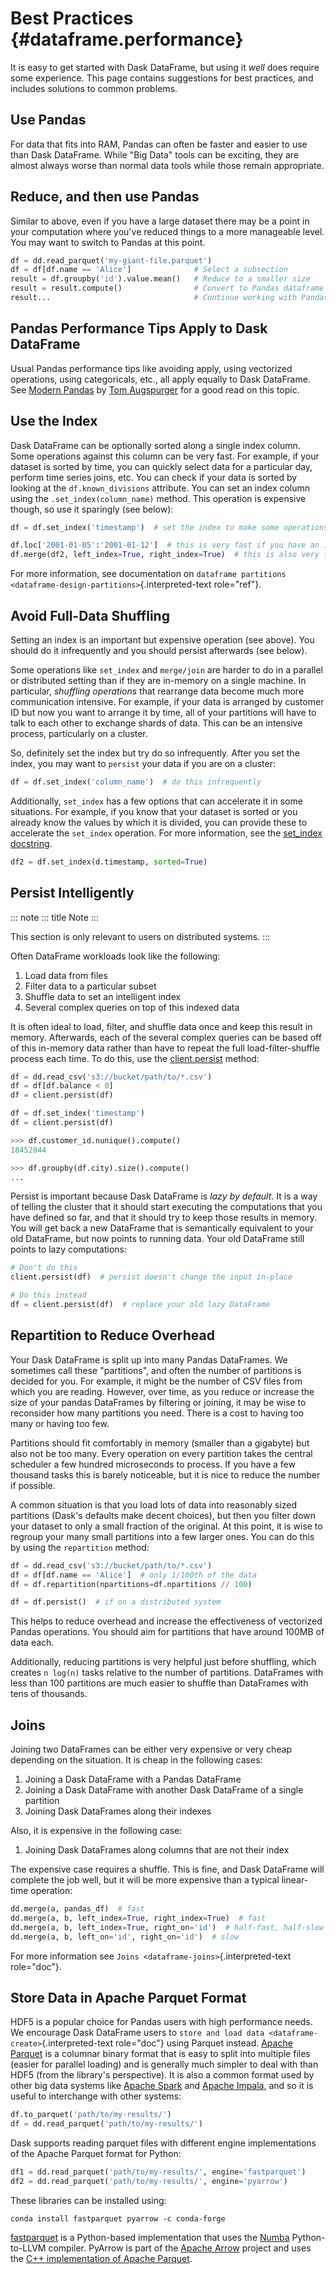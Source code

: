 # Best Practices {#dataframe.performance}

It is easy to get started with Dask DataFrame, but using it *well* does
require some experience. This page contains suggestions for best
practices, and includes solutions to common problems.

## Use Pandas

For data that fits into RAM, Pandas can often be faster and easier to
use than Dask DataFrame. While \"Big Data\" tools can be exciting, they
are almost always worse than normal data tools while those remain
appropriate.

## Reduce, and then use Pandas

Similar to above, even if you have a large dataset there may be a point
in your computation where you\'ve reduced things to a more manageable
level. You may want to switch to Pandas at this point.

``` python
df = dd.read_parquet('my-giant-file.parquet')
df = df[df.name == 'Alice']              # Select a subsection
result = df.groupby('id').value.mean()   # Reduce to a smaller size
result = result.compute()                # Convert to Pandas dataframe
result...                                # Continue working with Pandas
```

## Pandas Performance Tips Apply to Dask DataFrame

Usual Pandas performance tips like avoiding apply, using vectorized
operations, using categoricals, etc., all apply equally to Dask
DataFrame. See [Modern
Pandas](https://tomaugspurger.github.io/modern-1-intro) by [Tom
Augspurger](https://github.com/TomAugspurger) for a good read on this
topic.

## Use the Index

Dask DataFrame can be optionally sorted along a single index column.
Some operations against this column can be very fast. For example, if
your dataset is sorted by time, you can quickly select data for a
particular day, perform time series joins, etc. You can check if your
data is sorted by looking at the `df.known_divisions` attribute. You can
set an index column using the `.set_index(column_name)` method. This
operation is expensive though, so use it sparingly (see below):

``` python
df = df.set_index('timestamp')  # set the index to make some operations fast

df.loc['2001-01-05':'2001-01-12']  # this is very fast if you have an index
df.merge(df2, left_index=True, right_index=True)  # this is also very fast
```

For more information, see documentation on
`dataframe partitions <dataframe-design-partitions>`{.interpreted-text
role="ref"}.

## Avoid Full-Data Shuffling

Setting an index is an important but expensive operation (see above).
You should do it infrequently and you should persist afterwards (see
below).

Some operations like `set_index` and `merge/join` are harder to do in a
parallel or distributed setting than if they are in-memory on a single
machine. In particular, *shuffling operations* that rearrange data
become much more communication intensive. For example, if your data is
arranged by customer ID but now you want to arrange it by time, all of
your partitions will have to talk to each other to exchange shards of
data. This can be an intensive process, particularly on a cluster.

So, definitely set the index but try do so infrequently. After you set
the index, you may want to `persist` your data if you are on a cluster:

``` python
df = df.set_index('column_name')  # do this infrequently
```

Additionally, `set_index` has a few options that can accelerate it in
some situations. For example, if you know that your dataset is sorted or
you already know the values by which it is divided, you can provide
these to accelerate the `set_index` operation. For more information, see
the [set_index
docstring](https://docs.dask.org/en/latest/dataframe-api.html#dask.dataframe.DataFrame.set_index).

``` python
df2 = df.set_index(d.timestamp, sorted=True)
```

## Persist Intelligently

::: note
::: title
Note
:::

This section is only relevant to users on distributed systems.
:::

Often DataFrame workloads look like the following:

1.  Load data from files
2.  Filter data to a particular subset
3.  Shuffle data to set an intelligent index
4.  Several complex queries on top of this indexed data

It is often ideal to load, filter, and shuffle data once and keep this
result in memory. Afterwards, each of the several complex queries can be
based off of this in-memory data rather than have to repeat the full
load-filter-shuffle process each time. To do this, use the
[client.persist](https://distributed.dask.org/en/latest/api.html#distributed.client.Client.persist)
method:

``` python
df = dd.read_csv('s3://bucket/path/to/*.csv')
df = df[df.balance < 0]
df = client.persist(df)

df = df.set_index('timestamp')
df = client.persist(df)

>>> df.customer_id.nunique().compute()
18452844

>>> df.groupby(df.city).size().compute()
...
```

Persist is important because Dask DataFrame is *lazy by default*. It is
a way of telling the cluster that it should start executing the
computations that you have defined so far, and that it should try to
keep those results in memory. You will get back a new DataFrame that is
semantically equivalent to your old DataFrame, but now points to running
data. Your old DataFrame still points to lazy computations:

``` python
# Don't do this
client.persist(df)  # persist doesn't change the input in-place

# Do this instead
df = client.persist(df)  # replace your old lazy DataFrame
```

## Repartition to Reduce Overhead

Your Dask DataFrame is split up into many Pandas DataFrames. We
sometimes call these \"partitions\", and often the number of partitions
is decided for you. For example, it might be the number of CSV files
from which you are reading. However, over time, as you reduce or
increase the size of your pandas DataFrames by filtering or joining, it
may be wise to reconsider how many partitions you need. There is a cost
to having too many or having too few.

Partitions should fit comfortably in memory (smaller than a gigabyte)
but also not be too many. Every operation on every partition takes the
central scheduler a few hundred microseconds to process. If you have a
few thousand tasks this is barely noticeable, but it is nice to reduce
the number if possible.

A common situation is that you load lots of data into reasonably sized
partitions (Dask\'s defaults make decent choices), but then you filter
down your dataset to only a small fraction of the original. At this
point, it is wise to regroup your many small partitions into a few
larger ones. You can do this by using the `repartition` method:

``` python
df = dd.read_csv('s3://bucket/path/to/*.csv')
df = df[df.name == 'Alice']  # only 1/100th of the data
df = df.repartition(npartitions=df.npartitions // 100)

df = df.persist()  # if on a distributed system
```

This helps to reduce overhead and increase the effectiveness of
vectorized Pandas operations. You should aim for partitions that have
around 100MB of data each.

Additionally, reducing partitions is very helpful just before shuffling,
which creates `n log(n)` tasks relative to the number of partitions.
DataFrames with less than 100 partitions are much easier to shuffle than
DataFrames with tens of thousands.

## Joins

Joining two DataFrames can be either very expensive or very cheap
depending on the situation. It is cheap in the following cases:

1.  Joining a Dask DataFrame with a Pandas DataFrame
2.  Joining a Dask DataFrame with another Dask DataFrame of a single
    partition
3.  Joining Dask DataFrames along their indexes

Also, it is expensive in the following case:

1.  Joining Dask DataFrames along columns that are not their index

The expensive case requires a shuffle. This is fine, and Dask DataFrame
will complete the job well, but it will be more expensive than a typical
linear-time operation:

``` python
dd.merge(a, pandas_df)  # fast
dd.merge(a, b, left_index=True, right_index=True)  # fast
dd.merge(a, b, left_index=True, right_on='id')  # half-fast, half-slow
dd.merge(a, b, left_on='id', right_on='id')  # slow
```

For more information see `Joins <dataframe-joins>`{.interpreted-text
role="doc"}.

## Store Data in Apache Parquet Format

HDF5 is a popular choice for Pandas users with high performance needs.
We encourage Dask DataFrame users to
`store and load data <dataframe-create>`{.interpreted-text role="doc"}
using Parquet instead. [Apache Parquet](https://parquet.apache.org/) is
a columnar binary format that is easy to split into multiple files
(easier for parallel loading) and is generally much simpler to deal with
than HDF5 (from the library\'s perspective). It is also a common format
used by other big data systems like [Apache
Spark](https://spark.apache.org/) and [Apache
Impala](https://impala.apache.org/), and so it is useful to interchange
with other systems:

``` python
df.to_parquet('path/to/my-results/')
df = dd.read_parquet('path/to/my-results/')
```

Dask supports reading parquet files with different engine
implementations of the Apache Parquet format for Python:

``` python
df1 = dd.read_parquet('path/to/my-results/', engine='fastparquet')
df2 = dd.read_parquet('path/to/my-results/', engine='pyarrow')
```

These libraries can be installed using:

``` shell
conda install fastparquet pyarrow -c conda-forge
```

[fastparquet](https://github.com/dask/fastparquet/) is a Python-based
implementation that uses the [Numba](https://numba.pydata.org/)
Python-to-LLVM compiler. PyArrow is part of the [Apache
Arrow](https://arrow.apache.org/) project and uses the [C++
implementation of Apache
Parquet](https://github.com/apache/parquet-cpp).
